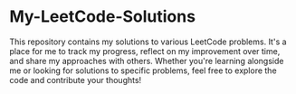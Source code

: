 # My-LeetCode-Solutions
This repository contains my solutions to various LeetCode problems. It's a place for me to track my progress, reflect on my improvement over time, and share my approaches with others. Whether you're learning alongside me or looking for solutions to specific problems, feel free to explore the code and contribute your thoughts!
